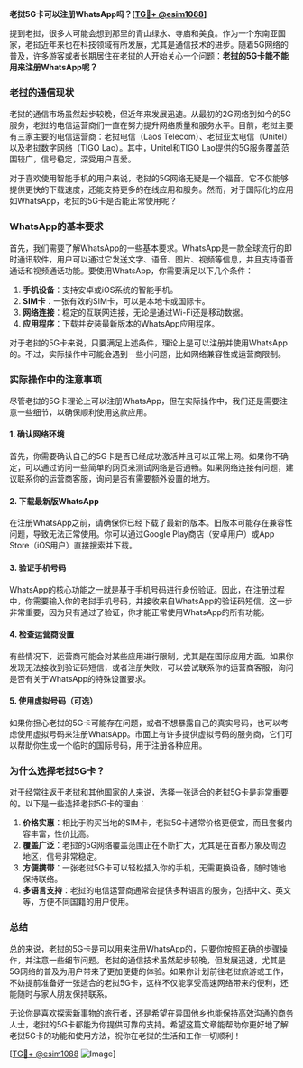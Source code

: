**老挝5G卡可以注册WhatsApp吗？[[TG💪+ @esim1088](https://t.me/s/esim1088)]**

提到老挝，很多人可能会想到那里的青山绿水、寺庙和美食。作为一个东南亚国家，老挝近年来也在科技领域有所发展，尤其是通信技术的进步。随着5G网络的普及，许多游客或者长期居住在老挝的人开始关心一个问题：**老挝的5G卡能不能用来注册WhatsApp呢？**

### 老挝的通信现状

老挝的通信市场虽然起步较晚，但近年来发展迅速。从最初的2G网络到如今的5G服务，老挝的电信运营商们一直在努力提升网络质量和服务水平。目前，老挝主要有三家主要的电信运营商：老挝电信（Laos Telecom）、老挝亚太电信（Unitel）以及老挝数字网络（TIGO Lao）。其中，Unitel和TIGO Lao提供的5G服务覆盖范围较广，信号稳定，深受用户喜爱。

对于喜欢使用智能手机的用户来说，老挝的5G网络无疑是一个福音。它不仅能够提供更快的下载速度，还能支持更多的在线应用和服务。然而，对于国际化的应用如WhatsApp，老挝的5G卡是否能正常使用呢？

### WhatsApp的基本要求

首先，我们需要了解WhatsApp的一些基本要求。WhatsApp是一款全球流行的即时通讯软件，用户可以通过它发送文字、语音、图片、视频等信息，并且支持语音通话和视频通话功能。要使用WhatsApp，你需要满足以下几个条件：

1. **手机设备**：支持安卓或iOS系统的智能手机。
2. **SIM卡**：一张有效的SIM卡，可以是本地卡或国际卡。
3. **网络连接**：稳定的互联网连接，无论是通过Wi-Fi还是移动数据。
4. **应用程序**：下载并安装最新版本的WhatsApp应用程序。

对于老挝的5G卡来说，只要满足上述条件，理论上是可以注册并使用WhatsApp的。不过，实际操作中可能会遇到一些小问题，比如网络兼容性或运营商限制。

### 实际操作中的注意事项

尽管老挝的5G卡理论上可以注册WhatsApp，但在实际操作中，我们还是需要注意一些细节，以确保顺利使用这款应用。

#### 1. 确认网络环境

首先，你需要确认自己的5G卡是否已经成功激活并且可以正常上网。如果你不确定，可以通过访问一些简单的网页来测试网络是否通畅。如果网络连接有问题，建议联系你的运营商客服，询问是否有需要额外设置的地方。

#### 2. 下载最新版WhatsApp

在注册WhatsApp之前，请确保你已经下载了最新的版本。旧版本可能存在兼容性问题，导致无法正常使用。你可以通过Google Play商店（安卓用户）或App Store（iOS用户）直接搜索并下载。

#### 3. 验证手机号码

WhatsApp的核心功能之一就是基于手机号码进行身份验证。因此，在注册过程中，你需要输入你的老挝手机号码，并接收来自WhatsApp的验证码短信。这一步非常重要，因为只有通过了验证，你才能正常使用WhatsApp的所有功能。

#### 4. 检查运营商设置

有些情况下，运营商可能会对某些应用进行限制，尤其是在国际应用方面。如果你发现无法接收到验证码短信，或者注册失败，可以尝试联系你的运营商客服，询问是否有关于WhatsApp的特殊设置要求。

#### 5. 使用虚拟号码（可选）

如果你担心老挝的5G卡可能存在问题，或者不想暴露自己的真实号码，也可以考虑使用虚拟号码来注册WhatsApp。市面上有许多提供虚拟号码的服务商，它们可以帮助你生成一个临时的国际号码，用于注册各种应用。

### 为什么选择老挝5G卡？

对于经常往返于老挝和其他国家的人来说，选择一张适合的老挝5G卡是非常重要的。以下是一些选择老挝5G卡的理由：

1. **价格实惠**：相比于购买当地的SIM卡，老挝5G卡通常价格更便宜，而且套餐内容丰富，性价比高。
2. **覆盖广泛**：老挝的5G网络覆盖范围正在不断扩大，尤其是在首都万象及周边地区，信号非常稳定。
3. **方便携带**：一张老挝5G卡可以轻松插入你的手机，无需更换设备，随时随地保持联络。
4. **多语言支持**：老挝的电信运营商通常会提供多种语言的服务，包括中文、英文等，方便不同国籍的用户使用。

### 总结

总的来说，老挝的5G卡是可以用来注册WhatsApp的，只要你按照正确的步骤操作，并注意一些细节问题。老挝的通信技术虽然起步较晚，但发展迅速，尤其是5G网络的普及为用户带来了更加便捷的体验。如果你计划前往老挝旅游或工作，不妨提前准备好一张适合的老挝5G卡，这样不仅能享受高速网络带来的便利，还能随时与家人朋友保持联系。

无论你是喜欢探索新事物的旅行者，还是希望在异国他乡也能保持高效沟通的商务人士，老挝的5G卡都能为你提供可靠的支持。希望这篇文章能帮助你更好地了解老挝5G卡的功能和使用方法，祝你在老挝的生活和工作一切顺利！

[[TG💪+ @esim1088](https://t.me/s/esim1088) ![Image](https://i.postimg.cc/4NQfJmqS/Snipaste-2025-05-13-00-14-12.png)]